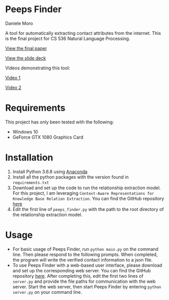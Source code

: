 # Peeps Finder
Daniele Moro

A tool for automatically extracting contact attributes from the internet. 
This is the final project for CS 536 Natural Language Processing.

[View the final paper](https://github.com/danielemoro/PeepsFinder/blob/master/PeepsFinderPaper.pdf)

[View the slide deck](https://docs.google.com/presentation/d/1EKwgafM0n_7IBOFMByxOKBiCF50Gv93bEc4kCT9tHOQ/edit?usp=sharing)

Videos demonstrating this tool:

[Video 1](https://youtu.be/eyu2XChnFaQ)

[Video 2](https://youtu.be/5gnSc_UnwoQ)


# Requirements
This project has only been tested with the following:
- Windows 10 
- GeForce GTX 1080 Graphics Card

# Installation
1. Install Python 3.6.8 using [Anaconda](https://www.anaconda.com/distribution/)
2. Install all the python packages with the version found in `requirements.txt`
3. Download and set up the code to run the relationship extraction model. 
For this project, I am leveraging `Context-Aware Representations for Knowledge Base Relation Extraction`.
You can find the GitHub repository [here](https://github.com/UKPLab/emnlp2017-relation-extraction)
4. Edit the first line of `peeps_finder.py` with the path to the root directory of the relationship extraction model.

# Usage
- For basic usage of Peeps Finder, run `python main.py` on the command line. 
Then please respond to the following prompts. 
When completed, the program will write the verified contact information to a json file.
- To use Peeps Finder with a web-based user interface, please download and set up the corresponding web server. 
You can find the GitHub repository [here](https://github.com/danielemoro/peeps/tree/peeps_finder). 
After completing this, edit the first two lines of `server.py` 
and provide the file paths for communication with the web server. 
Start the web server, then start Peeps Finder by entering `python server.py` on your command line. 
